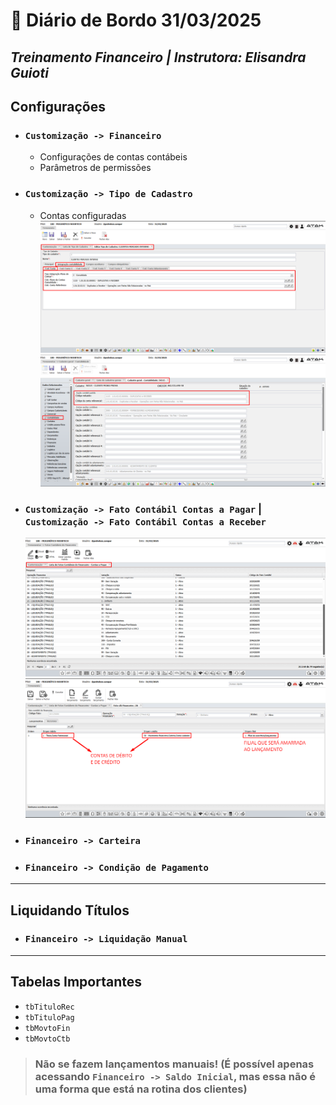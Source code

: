 # 📌 **Diário de Bordo 31/03/2025**
## *Treinamento Financeiro | Instrutora: Elisandra Guioti*

## Configurações

- ### `Customização -> Financeiro`
    - Configurações de contas contábeis
    - Parâmetros de permissões

- ### `Customização -> Tipo de Cadastro`
    - Contas configuradas
        ![alt text](../imagens/Screenshot_338.png)
        ![alt text](../imagens/Screenshot_339.png)

- ### `Customização -> Fato Contábil Contas a Pagar` | `Customização -> Fato Contábil Contas a Receber`
    ![alt text](../imagens/Screenshot_340.png)
    ![alt text](../imagens/Screenshot_341.png)

- ### `Financeiro -> Carteira`

- ### `Financeiro -> Condição de Pagamento`

---

## Liquidando Títulos

- ### `Financeiro -> Liquidação Manual`

---

## Tabelas Importantes

- `tbTituloRec`
- `tbTituloPag`
- `tbMovtoFin`
- `tbMovtoCtb`

> ### Não se fazem lançamentos manuais! (É possível apenas acessando `Financeiro -> Saldo Inicial`, mas essa não é uma forma que está na rotina dos clientes)